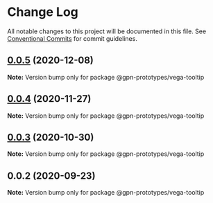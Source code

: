 # Change Log

All notable changes to this project will be documented in this file.
See [Conventional Commits](https://conventionalcommits.org) for commit guidelines.

## [0.0.5](https://github.com/gpn-prototypes/vega-ui/compare/@gpn-prototypes/vega-tooltip@0.0.4...@gpn-prototypes/vega-tooltip@0.0.5) (2020-12-08)

**Note:** Version bump only for package @gpn-prototypes/vega-tooltip





## [0.0.4](https://github.com/gpn-prototypes/vega-ui/compare/@gpn-prototypes/vega-tooltip@0.0.3...@gpn-prototypes/vega-tooltip@0.0.4) (2020-11-27)

**Note:** Version bump only for package @gpn-prototypes/vega-tooltip





## [0.0.3](https://github.com/gpn-prototypes/vega-ui/compare/@gpn-prototypes/vega-tooltip@0.0.2...@gpn-prototypes/vega-tooltip@0.0.3) (2020-10-30)

**Note:** Version bump only for package @gpn-prototypes/vega-tooltip





## 0.0.2 (2020-09-23)

**Note:** Version bump only for package @gpn-prototypes/vega-tooltip
